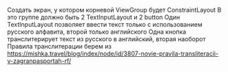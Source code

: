 Создать экран, у котором корневой ViewGroup будет ConstraintLayout
В это группе должно быть 2 TextInputLayout и 2 button
Один TextInputLayout позволяет ввести текст только с использованием русского алфавита, второй только английского
Одна кнопка транслитерирует текст из русского в английский, вторая наоборот
Правила транслитерации берем из https://mishka.travel/blog/index/node/id/3807-novie-pravila-transliteracii-v-zagranpasportah-rf/